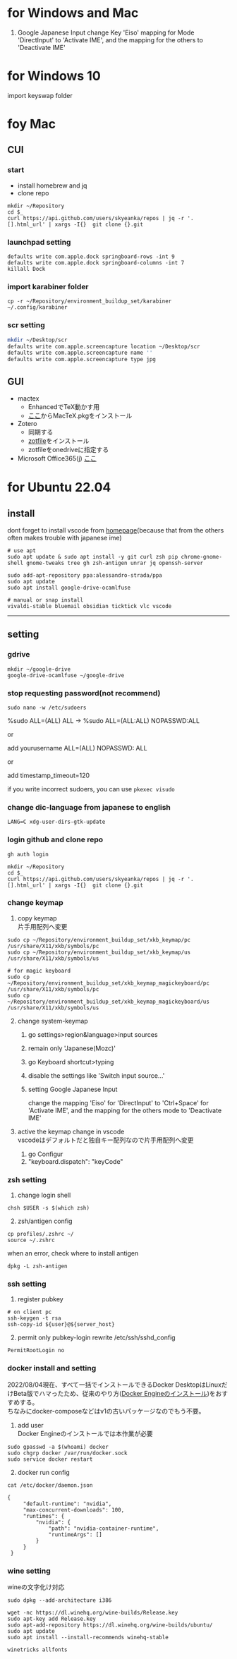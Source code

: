 # for Windows and Mac
1. Google Japanese Input
 change Key 'Eiso' mapping for Mode 'DirectInput' to 'Activate IME', and the mapping for the others to 'Deactivate IME'

# for Windows 10
import keyswap folder 

# foy Mac
## CUI
### start
- install homebrew and jq
- clone repo
```
mkdir ~/Repository
cd $_
curl https://api.github.com/users/skyeanka/repos | jq -r '.[].html_url' | xargs -I{}  git clone {}.git
```

### launchpad setting
```
defaults write com.apple.dock springboard-rows -int 9
defaults write com.apple.dock springboard-columns -int 7
killall Dock
```

### import karabiner folder
```
cp -r ~/Repository/environment_buildup_set/karabiner ~/.config/karabiner
```
### scr setting
```bash
mkdir ~/Desktop/scr
defaults write com.apple.screencapture location ~/Desktop/scr
defaults write com.apple.screencapture name ''
defaults write com.apple.screencapture type jpg
```
## GUI
- mactex
    - EnhancedでTeX動かす用
    - [ここ]()からMacTeX.pkgをインストール
- Zotero
    - 同期する
    - [zotfile](http://zotfile.com)をインストール
    - zotfileをonedriveに指定する
- Microsoft Office365(j)
[ここ](https://www.jaist.ac.jp/iscenter/software/microsoft/office365/#c1300)


# for Ubuntu 22.04

## install
dont forget to install vscode from [homepage](https://code.visualstudio.com)(because that from the others often makes trouble with japanese ime)
```
# use apt
sudo apt update & sudo apt install -y git curl zsh pip chrome-gnome-shell gnome-tweaks tree gh zsh-antigen unrar jq openssh-server

sudo add-apt-repository ppa:alessandro-strada/ppa
sudo apt update
sudo apt install google-drive-ocamlfuse

# manual or snap install
vivaldi-stable bluemail obsidian ticktick vlc vscode
```
---

## setting
### gdrive

```
mkdir ~/google-drive
google-drive-ocamlfuse ~/google-drive
```

### stop requesting password(not recommend)
```
sudo nano -w /etc/sudoers
```

%sudo  ALL=(ALL) ALL -> %sudo  ALL=(ALL:ALL) NOPASSWD:ALL

or

add yourusername ALL=(ALL) NOPASSWD: ALL

or

add timestamp_timeout=120

if you write incorrect sudoers, you can use `pkexec visudo`

### change dic-language from japanese to english
```
LANG=C xdg-user-dirs-gtk-update
```

### login github and clone repo
```
gh auth login

mkdir ~/Repository
cd $_
curl https://api.github.com/users/skyeanka/repos | jq -r '.[].html_url' | xargs -I{}  git clone {}.git
```
### change keymap

1. copy keymap  
   片手用配列へ変更
  ```
  sudo cp ~/Repository/environment_buildup_set/xkb_keymap/pc /usr/share/X11/xkb/symbols/pc
  sudo cp ~/Repository/environment_buildup_set/xkb_keymap/us /usr/share/X11/xkb/symbols/us

  # for magic keyboard
  sudo cp ~/Repository/environment_buildup_set/xkb_keymap_magickeyboard/pc /usr/share/X11/xkb/symbols/pc
  sudo cp ~/Repository/environment_buildup_set/xkb_keymap_magickeyboard/us /usr/share/X11/xkb/symbols/us
  ```

2. change system-keymap
    1. go settings>region&language>input sources
    2. remain only 'Japanese(Mozc)'
    3. go Keyboard shortcut>typing
    4. disable the settings like 'Switch input source...'
    5. setting Google Japanese Input
        
        change the mapping 'Eiso' for 'DirectInput' to 'Ctrl+Space' for 'Activate IME', and the mapping for the others mode to 'Deactivate IME'
3. active the keymap change in vscode  
  vscodeはデフォルトだと独自キー配列なので片手用配列へ変更

    1. go Configur 
    2. "keyboard.dispatch": "keyCode"


### zsh setting
1. change login shell
```
chsh $USER -s $(which zsh)
```
2. zsh/antigen config  
```
cp profiles/.zshrc ~/
source ~/.zshrc
```
when an error, check where to install antigen
```
dpkg -L zsh-antigen
```

### ssh setting
1. register pubkey
```
# on client pc
ssh-keygen -t rsa
ssh-copy-id ${user}@${server_host}
```
2. permit only pubkey-login
rewrite /etc/ssh/sshd_config
```:/etc/ssh/sshd_config
PermitRootLogin no
```

### docker install and setting
2022/08/04現在、すべて一括でインストールできるDocker DesktopはLinuxだけBeta版でハマったため、従来のやり方([Docker Engineのインストール](https://docs.docker.com/engine/install/ubuntu/))をおすすめする。  
ちなみにdocker-composeなどはv1の古いパッケージなのでもう不要。

1. add user  
Docker Engineのインストールでは本作業が必要
```
sudo gpasswd -a $(whoami) docker
sudo chgrp docker /var/run/docker.sock
sudo service docker restart
```

2. docker run config

```
cat /etc/docker/daemon.json

{
     "default-runtime": "nvidia",
     "max-concurrent-downloads": 100,
     "runtimes": {
         "nvidia": {
             "path": "nvidia-container-runtime",
             "runtimeArgs": []
         }
     }
 }
```

### wine setting

wineの文字化け対応
```
sudo dpkg --add-architecture i386

wget -nc https://dl.winehq.org/wine-builds/Release.key
sudo apt-key add Release.key
sudo apt-add-repository https://dl.winehq.org/wine-builds/ubuntu/
sudo apt update
sudo apt install --install-recommends winehq-stable

winetricks allfonts
```
